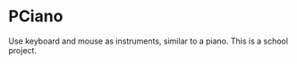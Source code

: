 PCiano
======

Use keyboard and mouse as instruments, similar to a piano.
This is a school project.

